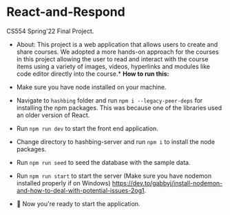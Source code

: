# React-and-Respond

CS554 Spring'22 Final Project.

- About: This project is a web application that allows users to create and share courses. We adopted a more hands-on approach for the courses in this project allowing the user to read and interact with the course items using a variety of images, videos, hyperlinks and modules like code editor directly into the course.\*
  **How to run this:**

* Make sure you have node installed on your machine.
* Navigate to `hashbing` folder and run `npm i --legacy-peer-deps` for installing the npm packages. This was because one of the libraries used an older version of React.
* Run `npm run dev` to start the front end application.
* Change directory to hashbing-server and run `npm i` to install the node packages.
* Run `npm run seed` to seed the database with the sample data.

* Run `npm run start` to start the server (Make sure you have nodemon installed properly if on Windows) https://dev.to/gabbyj/install-nodemon-and-how-to-deal-with-potential-issues-2og1.
* 🚀 Now you're ready to start the application.
